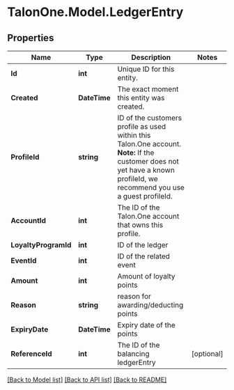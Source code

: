 # TalonOne.Model.LedgerEntry
## Properties

Name | Type | Description | Notes
------------ | ------------- | ------------- | -------------
**Id** | **int** | Unique ID for this entity. | 
**Created** | **DateTime** | The exact moment this entity was created. | 
**ProfileId** | **string** | ID of the customers profile as used within this Talon.One account.  **Note:** If the customer does not yet have a known profileId, we recommend you use a guest profileId.  | 
**AccountId** | **int** | The ID of the Talon.One account that owns this profile. | 
**LoyaltyProgramId** | **int** | ID of the ledger | 
**EventId** | **int** | ID of the related event | 
**Amount** | **int** | Amount of loyalty points | 
**Reason** | **string** | reason for awarding/deducting points | 
**ExpiryDate** | **DateTime** | Expiry date of the points | 
**ReferenceId** | **int** | The ID of the balancing ledgerEntry | [optional] 

[[Back to Model list]](../README.md#documentation-for-models) [[Back to API list]](../README.md#documentation-for-api-endpoints) [[Back to README]](../README.md)

